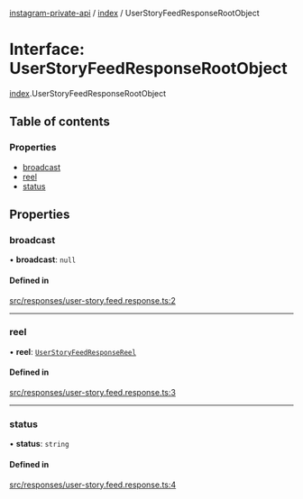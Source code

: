 [instagram-private-api](../../README.md) / [index](../../modules/index.md) / UserStoryFeedResponseRootObject

# Interface: UserStoryFeedResponseRootObject

[index](../../modules/index.md).UserStoryFeedResponseRootObject

## Table of contents

### Properties

- [broadcast](UserStoryFeedResponseRootObject.md#broadcast)
- [reel](UserStoryFeedResponseRootObject.md#reel)
- [status](UserStoryFeedResponseRootObject.md#status)

## Properties

### broadcast

• **broadcast**: ``null``

#### Defined in

[src/responses/user-story.feed.response.ts:2](https://github.com/Nerixyz/instagram-private-api/blob/0e0721c/src/responses/user-story.feed.response.ts#L2)

___

### reel

• **reel**: [`UserStoryFeedResponseReel`](UserStoryFeedResponseReel.md)

#### Defined in

[src/responses/user-story.feed.response.ts:3](https://github.com/Nerixyz/instagram-private-api/blob/0e0721c/src/responses/user-story.feed.response.ts#L3)

___

### status

• **status**: `string`

#### Defined in

[src/responses/user-story.feed.response.ts:4](https://github.com/Nerixyz/instagram-private-api/blob/0e0721c/src/responses/user-story.feed.response.ts#L4)
